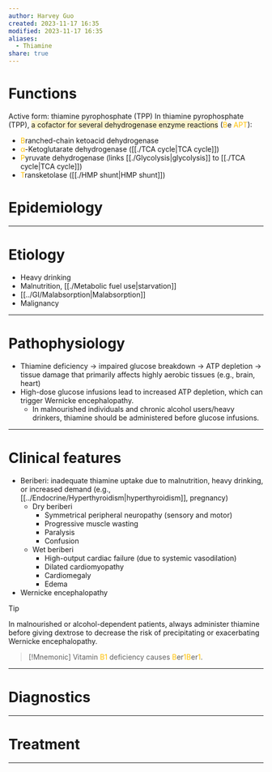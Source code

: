 ```yaml
---
author: Harvey Guo
created: 2023-11-17 16:35
modified: 2023-11-17 16:35
aliases:
  - Thiamine
share: true
---
```


# Functions
Active form: thiamine pyrophosphate (TPP)
In thiamine pyrophosphate (TPP), <span style="background:rgba(240, 200, 0, 0.2)">a cofactor for several dehydrogenase enzyme reactions</span> (<font color="#ffc000">B</font>e <font color="#ffc000">APT</font>):
- <font color="#ffc000">B</font>ranched-chain ketoacid dehydrogenase
- <font color="#ffc000">α</font>-Ketoglutarate dehydrogenase ([[./TCA cycle|TCA cycle]])
- <font color="#ffc000">P</font>yruvate dehydrogenase (links [[./Glycolysis|glycolysis]] to [[./TCA cycle|TCA cycle]])
- <font color="#ffc000">T</font>ransketolase ([[./HMP shunt|HMP shunt]])
# Epidemiology


---
# Etiology
- Heavy drinking
- Malnutrition, [[./Metabolic fuel use|starvation]]
- [[../GI/Malabsorption|Malabsorption]]
- Malignancy

---
# Pathophysiology
- Thiamine deficiency → impaired glucose breakdown → ATP depletion → tissue damage that primarily affects highly aerobic tissues (e.g., brain, heart)
- High-dose glucose infusions lead to increased ATP depletion, which can trigger Wernicke encephalopathy.
	- In malnourished individuals and chronic alcohol users/heavy drinkers, thiamine should be administered before glucose infusions.

---
# Clinical features
- Beriberi: inadequate thiamine uptake due to malnutrition, heavy drinking, or increased demand (e.g., [[../Endocrine/Hyperthyroidism|hyperthyroidism]], pregnancy) 
	- Dry beriberi
		- Symmetrical peripheral neuropathy (sensory and motor)
		- Progressive muscle wasting
		- Paralysis
		- Confusion
	- Wet beriberi
		- High-output cardiac failure (due to systemic vasodilation)
		- Dilated cardiomyopathy
		- Cardiomegaly
		- Edema
- Wernicke encephalopathy

>[!tip] 
>In malnourished or alcohol-dependent patients, always administer thiamine before giving dextrose to decrease the risk of precipitating or exacerbating Wernicke encephalopathy.

>[!Mnemonic] 
>Vitamin <font color="#ffc000">B1</font> deficiency causes <font color="#ffc000">B</font>er<font color="#ffc000">1B</font>er<font color="#ffc000">1</font>.

---
# Diagnostics


---
# Treatment


---
